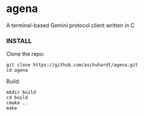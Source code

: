 # agena
A terminal-based Gemini protocol client written in C

### INSTALL

Clone the repo:

```
git clone https://github.com/aschuhardt/agena.git
cd agena
```

Build:

```
mkdir build
cd build
cmake ..
make
```
